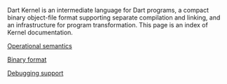 Dart Kernel is an intermediate language for Dart programs, a compact binary object-file format supporting separate compilation and linking, and an infrastructure for program transformation.  This page is an index of Kernel documentation.

[Operational semantics](https://github.com/dart-lang/sdk/wiki/Kernel-Operational-Semantics)

[Binary format](https://github.com/dart-lang/sdk/pkg/kernel/binary.md)

[Debugging support](https://github.com/dart-lang/sdk/wiki/Kernel-Debugging-Support)